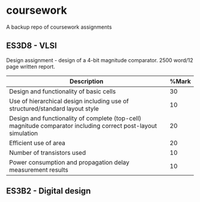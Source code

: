 # coursework
A backup repo of coursework assignments

## ES3D8 - VLSI
Design assignment - design of a 4-bit magnitude comparator. 2500 word/12 page written report. 

| Description                                                                                                   | %Mark |
|---------------------------------------------------------------------------------------------------------------|-------|
| Design and functionality of basic cells                                                                       | 30    |
| Use of hierarchical design including use of structured/standard layout style                                  | 10    |
| Design and functionality of complete (top-cell) magnitude comparator including correct post-layout simulation | 20    |
| Efficient use of area                                                                                         | 20    |
| Number of transistors used                                                                                    | 10    |
| Power consumption and propagation delay measurement results                                                   | 10    |

## ES3B2 - Digital design
